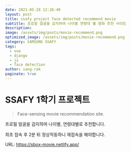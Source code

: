 ```yaml
---
date: 2021-05-28 12:26:40
layout: post
title: ssafy project face detected recommend movie
subtitle: 프로필 얼굴을 감지하여 나이별 연령대 별 영화 추천 사이트
description:
image: /assets/img/posts/movie-recommend.png
optimized_image: /assets/img/posts/movie-recommend.png
category: SAMSUNG SSAFY
tags:
  - vue
  - django
  - js
  - face detection
author: sang-rak
paginate: true
---
```


# SSAFY 1학기 프로젝트

>  Face-sensing movie recommendation site.

프로필 얼굴을 감지하여 나이별, 연령대별로  추천합니다.



최초 접속 후 2분 뒤 정상작동하니 재접속을 해야합니다.

URL: <a> https://sbox-movie.netlify.app/</a>




